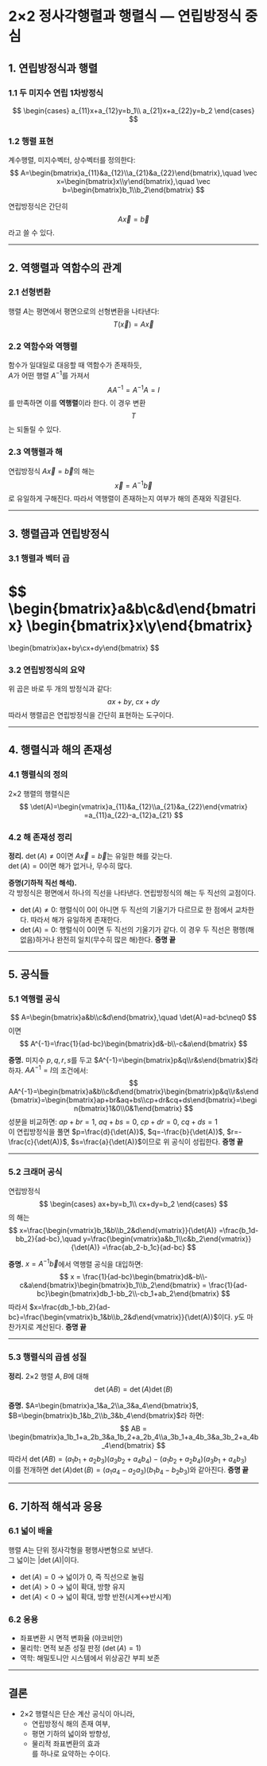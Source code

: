 # 2×2 정사각행렬과 행렬식 — 연립방정식 중심

## 1. 연립방정식과 행렬

### 1.1 두 미지수 연립 1차방정식
$$
\begin{cases}
a_{11}x+a_{12}y=b_1\\
a_{21}x+a_{22}y=b_2
\end{cases}
$$

### 1.2 행렬 표현
계수행렬, 미지수벡터, 상수벡터를 정의한다:
$$
A=\begin{bmatrix}a_{11}&a_{12}\\a_{21}&a_{22}\end{bmatrix},\quad
\vec x=\begin{bmatrix}x\\y\end{bmatrix},\quad
\vec b=\begin{bmatrix}b_1\\b_2\end{bmatrix}
$$

연립방정식은 간단히
$$
A\vec x=\vec b
$$
라고 쓸 수 있다.

---

## 2. 역행렬과 역함수의 관계

### 2.1 선형변환
행렬 $A$는 평면에서 평면으로의 선형변환을 나타낸다:
$$
T(\vec x)=A\vec x
$$

### 2.2 역함수와 역행렬
함수가 일대일로 대응할 때 역함수가 존재하듯,  
$A$가 어떤 행렬 $A^{-1}$를 가져서
$$
AA^{-1}=A^{-1}A=I
$$
를 만족하면 이를 **역행렬**이라 한다. 이 경우 변환 $$T$$는 되돌릴 수 있다.

### 2.3 역행렬과 해
연립방정식 $A\vec x=\vec b$의 해는
$$
\vec x=A^{-1}\vec b
$$
로 유일하게 구해진다. 따라서 역행렬이 존재하는지 여부가 해의 존재와 직결된다.

---

## 3. 행렬곱과 연립방정식

### 3.1 행렬과 벡터 곱
$$
\begin{bmatrix}a&b\\c&d\end{bmatrix}
\begin{bmatrix}x\\y\end{bmatrix}
=
\begin{bmatrix}ax+by\\cx+dy\end{bmatrix}
$$

### 3.2 연립방정식의 요약
위 곱은 바로 두 개의 방정식과 같다:
$$
ax+by,\ cx+dy
$$
따라서 행렬곱은 연립방정식을 간단히 표현하는 도구이다.

---

## 4. 행렬식과 해의 존재성

### 4.1 행렬식의 정의
2×2 행렬의 행렬식은
$$
\det(A)=\begin{vmatrix}a_{11}&a_{12}\\a_{21}&a_{22}\end{vmatrix}
=a_{11}a_{22}-a_{12}a_{21}
$$

### 4.2 해 존재성 정리
**정리.** $\det(A)\neq0$이면 $A\vec x=\vec b$는 유일한 해를 갖는다.  
$\det(A)=0$이면 해가 없거나, 무수히 많다.

**증명(기하적 직선 해석).**  
각 방정식은 평면에서 하나의 직선을 나타낸다. 연립방정식의 해는 두 직선의 교점이다.
- $\det(A)\neq0$: 행렬식이 0이 아니면 두 직선의 기울기가 다르므로 한 점에서 교차한다. 따라서 해가 유일하게 존재한다.
- $\det(A)=0$: 행렬식이 0이면 두 직선의 기울기가 같다. 이 경우 두 직선은 평행(해 없음)하거나 완전히 일치(무수히 많은 해)한다. **증명 끝**

---

## 5. 공식들

### 5.1 역행렬 공식
$$
A=\begin{bmatrix}a&b\\c&d\end{bmatrix},\quad \det(A)=ad-bc\neq0
$$
이면
$$
A^{-1}=\frac{1}{ad-bc}\begin{bmatrix}d&-b\\-c&a\end{bmatrix}
$$

**증명.** 미지수 $p,q,r,s$를 두고 $A^{-1}=\begin{bmatrix}p&q\\r&s\end{bmatrix}$라 하자. $AA^{-1}=I$의 조건에서:
$$
AA^{-1}=\begin{bmatrix}a&b\\c&d\end{bmatrix}\begin{bmatrix}p&q\\r&s\end{bmatrix}=\begin{bmatrix}ap+br&aq+bs\\cp+dr&cq+ds\end{bmatrix}=\begin{bmatrix}1&0\\0&1\end{bmatrix}
$$
성분을 비교하면: $ap+br=1$, $aq+bs=0$, $cp+dr=0$, $cq+ds=1$  
이 연립방정식을 풀면 $p=\frac{d}{\det(A)}$, $q=-\frac{b}{\det(A)}$, $r=-\frac{c}{\det(A)}$, $s=\frac{a}{\det(A)}$이므로 위 공식이 성립한다. **증명 끝**

---

### 5.2 크래머 공식
연립방정식
$$
\begin{cases}
ax+by=b_1\\
cx+dy=b_2
\end{cases}
$$
의 해는
$$
x=\frac{\begin{vmatrix}b_1&b\\b_2&d\end{vmatrix}}{\det(A)}
=\frac{b_1d-bb_2}{ad-bc},\quad
y=\frac{\begin{vmatrix}a&b_1\\c&b_2\end{vmatrix}}{\det(A)}
=\frac{ab_2-b_1c}{ad-bc}
$$

**증명.** $x=A^{-1}\vec b$에서 역행렬 공식을 대입하면:
$$
x = \frac{1}{ad-bc}\begin{bmatrix}d&-b\\-c&a\end{bmatrix}\begin{bmatrix}b_1\\b_2\end{bmatrix} = \frac{1}{ad-bc}\begin{bmatrix}db_1-bb_2\\-cb_1+ab_2\end{bmatrix}
$$
따라서 $x=\frac{db_1-bb_2}{ad-bc}=\frac{\begin{vmatrix}b_1&b\\b_2&d\end{vmatrix}}{\det(A)}$이다. $y$도 마찬가지로 계산된다. **증명 끝**

---

### 5.3 행렬식의 곱셈 성질
**정리.** 2×2 행렬 $A,B$에 대해
$$
\det(AB)=\det(A)\det(B)
$$

**증명.** $A=\begin{bmatrix}a_1&a_2\\a_3&a_4\end{bmatrix}$, $B=\begin{bmatrix}b_1&b_2\\b_3&b_4\end{bmatrix}$라 하면:
$$
AB = \begin{bmatrix}a_1b_1+a_2b_3&a_1b_2+a_2b_4\\a_3b_1+a_4b_3&a_3b_2+a_4b_4\end{bmatrix}
$$
따라서 $\det(AB)=(a_1b_1+a_2b_3)(a_3b_2+a_4b_4)-(a_1b_2+a_2b_4)(a_3b_1+a_4b_3)$  
이를 전개하면 $\det(A)\det(B)=(a_1a_4-a_2a_3)(b_1b_4-b_2b_3)$와 같아진다. **증명 끝**

---

## 6. 기하적 해석과 응용

### 6.1 넓이 배율
행렬 $A$는 단위 정사각형을 평행사변형으로 보낸다.  
그 넓이는 $|\det(A)|$이다.  

- $\det(A)=0$ → 넓이가 0, 즉 직선으로 눌림  
- $\det(A)>0$ → 넓이 확대, 방향 유지  
- $\det(A)<0$ → 넓이 확대, 방향 반전(시계↔반시계)

### 6.2 응용
- 좌표변환 시 면적 변화율 (야코비안)  
- 물리학: 면적 보존 성질 판정 ($\det(A)=1$)  
- 역학: 해밀토니안 시스템에서 위상공간 부피 보존

---

## 결론
- 2×2 행렬식은 단순 계산 공식이 아니라,  
  - 연립방정식 해의 존재 여부,  
  - 평면 기하의 넓이와 방향성,  
  - 물리적 좌표변환의 효과  
를 하나로 요약하는 수이다.
